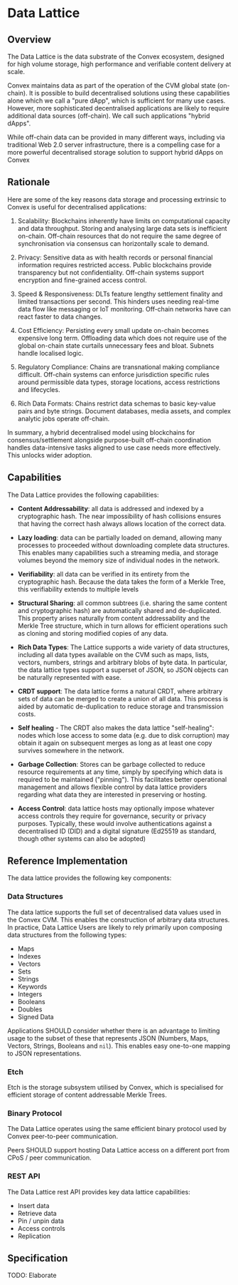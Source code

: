 # Data Lattice

## Overview 

The Data Lattice is the data substrate of the Convex ecosystem, designed for high volume storage, high performance and verifiable content delivery at scale.

Convex maintains data as part of the operation of the CVM global state (on-chain). It is possible to build decentralised solutions using these capabilities alone which we call a "pure dApp", which is sufficient for many use cases. However, more sophisticated decentralised applications are likely to require additional data sources (off-chain). We call such applications "hybrid dApps".

While off-chain data can be provided in many different ways, including via traditional Web 2.0 server infrastructure, there is a compelling case for a more powerful decentralised storage solution to support hybrid dApps on Convex

## Rationale

Here are some of the key reasons data storage and processing extrinsic to Convex is useful for decentralised applications:

1. Scalability: Blockchains inherently have limits on computational capacity and data throughput. Storing and analysing large data sets is inefficient on-chain. Off-chain resources that do not require the same degree of synchronisation via consensus can horizontally scale to demand.

2. Privacy: Sensitive data as with health records or personal financial information requires restricted access. Public blockchains provide transparency but not confidentiality. Off-chain systems support encryption and fine-grained access control.

3. Speed & Responsiveness: DLTs feature lengthy settlement finality and limited transactions per second. This hinders uses needing real-time data flow like messaging or IoT monitoring. Off-chain networks have can react faster to data changes. 

4. Cost Efficiency: Persisting every small update on-chain becomes expensive long term. Offloading data which does not require use of the global on-chain state curtails unnecessary fees and bloat. Subnets handle localised logic.

5. Regulatory Compliance: Chains are transnational making compliance difficult. Off-chain systems can enforce jurisdiction specific rules around permissible data types, storage locations, access restrictions and lifecycles.

6. Rich Data Formats: Chains restrict data schemas to basic key-value pairs and byte strings. Document databases, media assets, and complex analytic jobs operate off-chain.

In summary, a hybrid decentralised model using blockchains for consensus/settlement alongside purpose-built off-chain coordination handles data-intensive tasks aligned to use case needs more effectively. This unlocks wider adoption.

## Capabilities

The Data Lattice provides the following capabilities:

- **Content Addressability**: all data is addressed and indexed by a cryptographic hash. The near impossibility of hash collisions ensures that having the correct hash always allows location of the correct data.

- **Lazy loading**: data can be partially loaded on demand, allowing many processes to proceeded without downloading complete data structures. This enables many capabilities such a streaming media, and storage volumes beyond the memory size of individual nodes in the network.

- **Verifiability**: all data can be verified in its entirety from the cryptographic hash. Because the data takes the form of a Merkle Tree, this verifiability extends to multiple levels

- **Structural Sharing**: all common subtrees (i.e. sharing the same content and cryptographic hash) are automatically shared and de-duplicated. This property arises naturally from content addressability and the Merkle Tree structure, which in turn allows for efficient operations such as cloning and storing modified copies of any data.

- **Rich Data Types**: The Lattice supports a wide variety of data structures, including all data types available on the CVM such as maps, lists, vectors, numbers, strings and arbitrary blobs of byte data. In particular, the data lattice types support a superset of JSON, so JSON objects can be naturally represented with ease.

- **CRDT support**: The data lattice forms a natural CRDT, where arbitrary sets of data can be merged to create a union of all data. This process is aided by automatic de-duplication to reduce storage and transmission costs. 

- **Self healing** - The CRDT also makes the data lattice "self-healing": nodes which lose access to some data (e.g. due to disk corruption) may obtain it again on subsequent merges as long as at least one copy survives somewhere in the network.

- **Garbage Collection**: Stores can be garbage collected to reduce resource requirements at any time, simply by specifying which data is required to be maintained ("pinning"). This facilitates better operational management and allows flexible control by data lattice providers regarding what data they are interested in preserving or hosting.

- **Access Control**: data lattice hosts may optionally impose whatever access controls they require for governance, security or privacy purposes. Typically, these would involve authentications against a decentralised ID (DID) and a digital signature (Ed25519 as standard, though other systems can also be adopted)


## Reference Implementation

The data lattice provides the following key components:

### Data Structures

The data lattice supports the full set of decentralised data values used in the Convex CVM. This enables the construction of arbitrary data structures. In practice, Data Lattice Users are likely to rely primarily upon composing data structures from the following types:
- Maps
- Indexes
- Vectors
- Sets
- Strings
- Keywords
- Integers
- Booleans
- Doubles
- Signed Data

Applications SHOULD consider whether there is an advantage to limiting usage to the subset of these that represents JSON (Numbers, Maps, Vectors, Strings, Booleans and `nil`). This enables easy one-to-one mapping to JSON representations.

### Etch

Etch is the storage subsystem utilised by Convex, which is specialised for efficient storage of content addressable Merkle Trees. 

### Binary Protocol

The Data Lattice operates using the same efficient binary protocol used by Convex peer-to-peer communication.

Peers SHOULD support hosting Data Lattice access on a different port from CPoS / peer communication.

### REST API

The Data Lattice rest API provides key data lattice capabilities:

- Insert data
- Retrieve data
- Pin / unpin data
- Access controls
- Replication

## Specification

TODO: Elaborate
